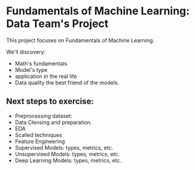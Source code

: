 # Fundamentals of Machine Learning: Data Team's Project
This project focuses on Fundamentals of Machine Learning. 

We'll discovery:
* Math's fundamentals
* Model's type
* application in the real life
* Data quality the best friend of the models.

## Next steps to exercise:
* Preprocessing dataset:
* Data Clensing and preparation.
* EDA
* Scalled techniques
* Feature Engineering
* Supervised Models: types, metrics, etc.
* Unsupervised Models: types, metrics, etc.
* Deep Learning Models: types, metrics, etc.
